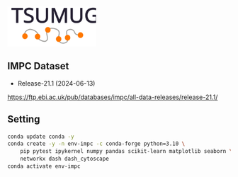 <img src="image/tsumugi-logo.svg" alt="Tsumugi Logo" width="200">


## IMPC Dataset

- Release-21.1 (2024-06-13)

https://ftp.ebi.ac.uk/pub/databases/impc/all-data-releases/release-21.1/

## Setting

```bash
conda update conda -y
conda create -y -n env-impc -c conda-forge python=3.10 \
    pip pytest ipykernel numpy pandas scikit-learn matplotlib seaborn \
    networkx dash dash_cytoscape
conda activate env-impc
```

